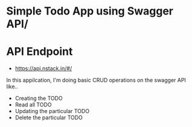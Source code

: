 # Simple Todo App using Swagger API/

# API Endpoint
- https://api.nstack.in/#/

In this appilcation, I'm doing basic CRUD operations on the swagger API like..

- Creating the TODO              
- Read all TODO                  
- Updating the particular TODO   
- Delete the particular TODO     
